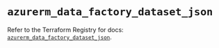 # `azurerm_data_factory_dataset_json`

Refer to the Terraform Registry for docs: [`azurerm_data_factory_dataset_json`](https://registry.terraform.io/providers/hashicorp/azurerm/4.29.0/docs/resources/data_factory_dataset_json).

